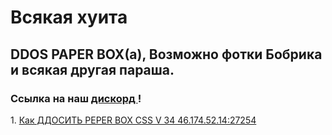 <DOCTYPE html>
<html>
<head>
<title> UH</title>
</head>
<body>
          <h1> Всякая хуита </h1>
      <h2>DDOS PAPER BOX(а), Возможно фотки Бобрика и всякая другая параша.</h2>
    <h3>Ссылка на наш <a href= "https://discordapp.com/invite/djhDbcS"> дискорд </a>!</h3>    
1. <a href="princephobos.github.io/">Как ДДОСИТЬ PEPER BOX CSS V 34 46.174.52.14:27254</a>                
</body>
</html>
